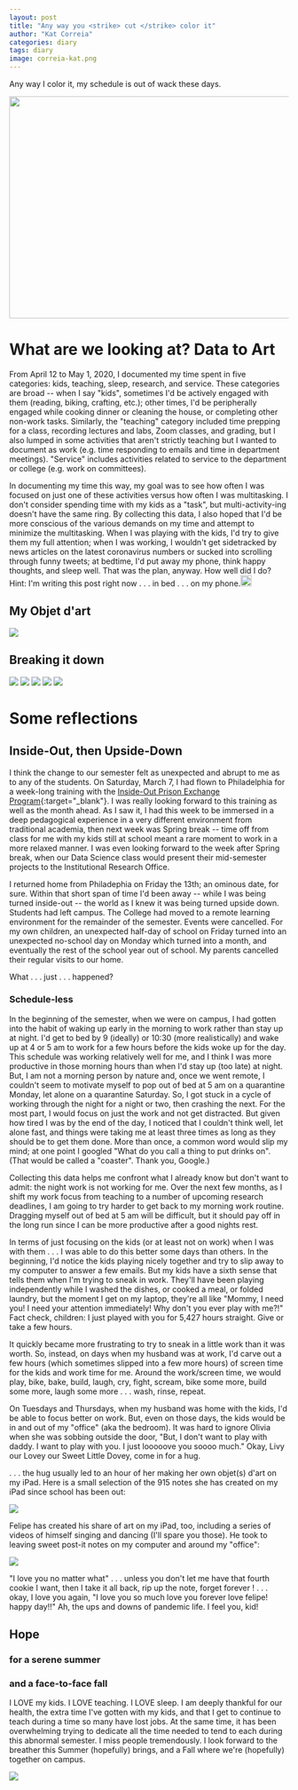 ```yaml
---
layout: post
title: "Any way you <strike> cut </strike> color it"
author: "Kat Correia"
categories: diary
tags: diary
image: correia-kat.png
---
```


Any way I color it, my schedule is out of wack these days.

<img src="{{ site.github.url }}/assets/img/data_art.gif" width="600" height="400">

What are we looking at? Data to Art
===================================

From April 12 to May 1, 2020, I documented my time spent in five
categories: kids, teaching, sleep, research, and service. These
categories are broad -- when I say "kids", sometimes I'd be actively
engaged with them (reading, biking, crafting, etc.); other times, I'd be
peripherally engaged while cooking dinner or cleaning the house, or
completing other non-work tasks. Similarly, the "teaching" category
included time prepping for a class, recording lectures and labs, Zoom
classes, and grading, but I also lumped in some activities that aren't
strictly teaching but I wanted to document as work (e.g. time responding
to emails and time in department meetings). "Service" includes
activities related to service to the department or college (e.g. work on
committees).

In documenting my time this way, my goal was to see how often I was
focused on just one of these activities versus how often I was
multitasking. I don't consider spending time with my kids as a "task",
but multi-activity-ing doesn't have the same ring. By collecting this
data, I also hoped that I'd be more conscious of the various demands on
my time and attempt to minimize the multitasking. When I was playing
with the kids, I'd try to give them my full attention; when I was
working, I wouldn't get sidetracked by news articles on the latest
coronavirus numbers or sucked into scrolling through funny tweets; at
bedtime, I'd put away my phone, think happy thoughts, and sleep well.
That was the plan, anyway. How well did I do? Hint: I'm writing this
post right now . . . in bed . . . on my phone.<img src="{{ site.github.url }}/assets/img/guilty-emoji.png" width="20" height="20" />

My Objet d'art
--------------

<img src="{{ site.github.url}}/assets/img/unnamed-chunk-4-1.png">

Breaking it down
----------------

<img src="{{ site.github.url}}/assets/img/unnamed-chunk-6-1.png">
<img src="{{ site.github.url}}/assets/img/unnamed-chunk-6-2.png">
<img src="{{ site.github.url}}/assets/img/unnamed-chunk-6-3.png">
<img src="{{ site.github.url}}/assets/img/unnamed-chunk-6-4.png">
<img src="{{ site.github.url}}/assets/img/unnamed-chunk-6-5.png">

Some reflections
================

Inside-Out, then Upside-Down
----------------------------

I think the change to our semester felt as unexpected and abrupt to me
as to any of the students. On Saturday, March 7, I had flown to
Philadelphia for a week-long training with the [Inside-Out Prison
Exchange
Program](https://www.insideoutcenter.org/ "Inside-Out Prison Exchange Program"){:target="\_blank"}.
I was really looking forward to this training as well as the month
ahead. As I saw it, I had this week to be immersed in a deep pedagogical
experience in a very different environment from traditional academia,
then next week was Spring break -- time off from class for me with my
kids still at school meant a rare moment to work in a more relaxed
manner. I was even looking forward to the week after Spring break, when
our Data Science class would present their mid-semester projects to the
Institutional Research Office.

I returned home from Philadephia on Friday the 13th; an ominous date,
for sure. Within that short span of time I'd been away -- while I was
being turned inside-out -- the world as I knew it was being turned
upside down. Students had left campus. The College had moved to a remote
learning environment for the remainder of the semester. Events were
cancelled. For my own children, an unexpected half-day of school on
Friday turned into an unexpected no-school day on Monday which turned
into a month, and eventually the rest of the school year out of school.
My parents cancelled their regular visits to our home.

What . . . just . . . happened?

### Schedule-less

In the beginning of the semester, when we were on campus, I had gotten
into the habit of waking up early in the morning to work rather than
stay up at night. I'd get to bed by 9 (ideally) or 10:30 (more
realistically) and wake up at 4 or 5 am to work for a few hours before
the kids woke up for the day. This schedule was working relatively well
for me, and I think I was more productive in those morning hours than
when I'd stay up (too late) at night. But, I am not a morning person by
nature and, once we went remote, I couldn't seem to motivate myself to
pop out of bed at 5 am on a quarantine Monday, let alone on a quarantine
Saturday. So, I got stuck in a cycle of working through the night for a
night or two, then crashing the next. For the most part, I would focus
on just the work and not get distracted. But given how tired I was by
the end of the day, I noticed that I couldn't think well, let alone
fast, and things were taking me at least three times as long as they
should be to get them done. More than once, a common word would slip my
mind; at one point I googled "What do you call a thing to put drinks
on". (That would be called a "coaster". Thank you, Google.)

Collecting this data helps me confront what I already know but don't
want to admit: the night work is not working for me. Over the next few
months, as I shift my work focus from teaching to a number of upcoming
research deadlines, I am going to try harder to get back to my morning
work routine. Dragging myself out of bed at 5 am will be difficult, but
it should pay off in the long run since I can be more productive after a
good nights rest.

In terms of just focusing on the kids (or at least not on work) when I
was with them . . . I was able to do this better some days than others.
In the beginning, I'd notice the kids playing nicely together and try to
slip away to my computer to answer a few emails. But my kids have a
sixth sense that tells them when I'm trying to sneak in work. They'll
have been playing independently while I washed the dishes, or cooked a
meal, or folded laundry, but the moment I get on my laptop, they're all
like "Mommy, I need you! I need your attention immediately! Why don't
you ever play with me?!" Fact check, children: I just played with you
for 5,427 hours straight. Give or take a few hours.

It quickly became more frustrating to try to sneak in a little work than
it was worth. So, instead, on days when my husband was at work, I'd
carve out a few hours (which sometimes slipped into a few more hours) of
screen time for the kids and work time for me. Around the work/screen
time, we would play, bike, bake, build, laugh, cry, fight, scream, bike
some more, build some more, laugh some more . . . wash, rinse, repeat.

On Tuesdays and Thursdays, when my husband was home with the kids, I'd
be able to focus better on work. But, even on those days, the kids would
be in and out of my "office" (aka the bedroom). It was hard to ignore
Olivia when she was sobbing outside the door, "But, I don't want to play
with daddy. I want to play with you. I just looooove you soooo much."
Okay, Livy our Lovey our Sweet Little Dovey, come in for a hug.

. . . the hug usually led to an hour of her making her own objet(s)
d'art on my iPad. Here is a small selection of the 915 notes she has
created on my iPad since school has been out:

<img src="{{ site.github.url }}/assets/img/olivia-ipad-notes.jpg">

Felipe has created his share of art on my iPad, too, including a series
of videos of himself singing and dancing (I'll spare you those). He took
to leaving sweet post-it notes on my computer and around my "office":

<img src="{{ site.github.url }}/assets/img/felipe-sticky-notes.jpg">

"I love you no matter what" . . . unless you don't let me have that
fourth cookie I want, then I take it all back, rip up the note, forget
forever ! . . . okay, I love you again, "I love you so much love you
forever love felipe! happy day!!" Ah, the ups and downs of pandemic
life. I feel you, kid!

Hope
----

### for a serene summer

### and a face-to-face fall

I LOVE my kids. I LOVE teaching. I LOVE sleep. I am deeply thankful for
our health, the extra time I've gotten with my kids, and that I get to
continue to teach during a time so many have lost jobs. At the same
time, it has been overwhelming trying to dedicate all the time needed to
tend to each during this abnormal semester. I miss people tremendously.
I look forward to the breather this Summer (hopefully) brings, and a
Fall where we're (hopefully) together on campus.

<img src="{{ site.github.url }}/assets/img/hope-dickinson.jpg"> 
